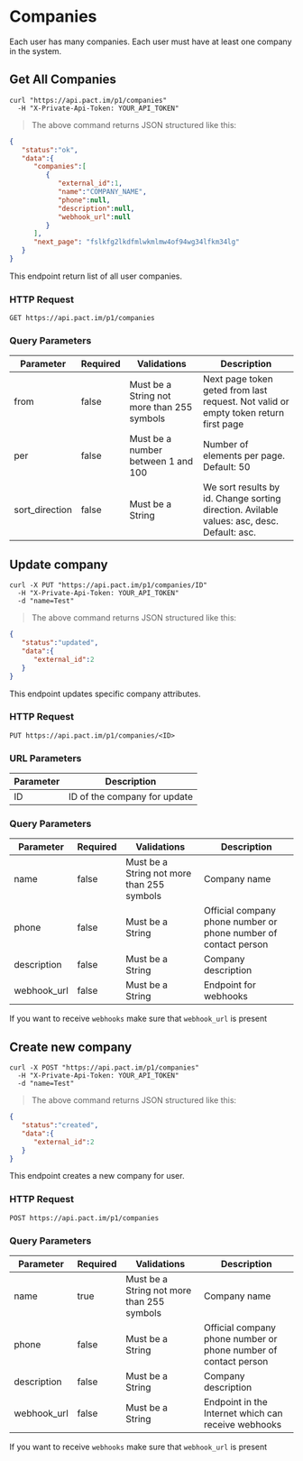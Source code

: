 # Companies

<aside class="notice">
Each user has many companies. Each user must have at least one company
in the system.
</aside>

## Get All Companies

```shell
curl "https://api.pact.im/p1/companies"
  -H "X-Private-Api-Token: YOUR_API_TOKEN"
```

> The above command returns JSON structured like this:

```json
{
   "status":"ok",
   "data":{
      "companies":[
         {
            "external_id":1,
            "name":"COMPANY_NAME",
            "phone":null,
            "description":null,
            "webhook_url":null
         }
      ],
      "next_page": "fslkfg2lkdfmlwkmlmw4of94wg34lfkm34lg"
   }
}
```

This endpoint return list of all user companies.

### HTTP Request

`GET https://api.pact.im/p1/companies`

### Query Parameters

Parameter | Required | Validations | Description
--------- | -------- | ----------- | -----------
from | false | Must be a String not more than 255 symbols | Next page token geted from last request. Not valid or empty token return first page
per | false | Must be a number between 1 and 100 | Number of elements per page. Default: 50
sort_direction | false | Must be a String | We sort results by id. Change sorting direction. Avilable values: asc, desc. Default: asc.

## Update company

```shell
curl -X PUT "https://api.pact.im/p1/companies/ID"
  -H "X-Private-Api-Token: YOUR_API_TOKEN"
  -d "name=Test"
```

> The above command returns JSON structured like this:

```json
{
   "status":"updated",
   "data":{
      "external_id":2
   }
}
```

This endpoint updates specific company attributes.

### HTTP Request

`PUT https://api.pact.im/p1/companies/<ID>`

### URL Parameters

Parameter | Description
--------- | -----------
ID | ID of the company for update

### Query Parameters

Parameter | Required | Validations | Description
--------- | -------- | ----------- | -----------
name | false | Must be a String not more than 255 symbols | Company name
phone | false | Must be a String | Official company phone number or phone number of contact person
description | false | Must be a String | Company description
webhook_url | false | Must be a String | Endpoint for webhooks

<aside class="notice">
If you want to receive <code>webhooks</code> make sure that <code>webhook_url</code> is present
</aside>


## Create new company


```shell
curl -X POST "https://api.pact.im/p1/companies"
  -H "X-Private-Api-Token: YOUR_API_TOKEN"
  -d "name=Test"
```

> The above command returns JSON structured like this:

```json
{
   "status":"created",
   "data":{
      "external_id":2
   }
}
```

This endpoint creates a new company for user.

### HTTP Request

`POST https://api.pact.im/p1/companies`

### Query Parameters

Parameter | Required | Validations | Description
--------- | -------- | ----------- | -----------
name | true | Must be a String not more than 255 symbols | Company name
phone | false | Must be a String | Official company phone number or phone number of contact person
description | false | Must be a String | Company description
webhook_url | false | Must be a String | Endpoint in the Internet which can receive webhooks

<aside class="notice">
If you want to receive <code>webhooks</code> make sure that <code>webhook_url</code> is present
</aside>
